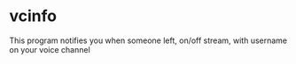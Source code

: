 # vcinfo
This program notifies you when someone left, on/off stream, with username on your voice channel
